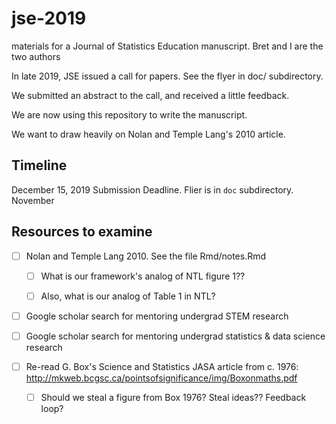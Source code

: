 # jse-2019

materials for a Journal of Statistics Education manuscript. Bret and I are the two authors

In late 2019, JSE issued a call for papers. See the flyer in doc/ subdirectory.

We submitted an abstract to the call, and received a little feedback. 

We are now using this repository to write the manuscript. 

We want to draw heavily on Nolan and Temple Lang's 2010 article.




## Timeline

December 15, 2019 Submission Deadline. Flier is in `doc` subdirectory.
November 



## Resources to examine

- [ ] Nolan and Temple Lang 2010. See the file Rmd/notes.Rmd

    - [ ] What is our framework's analog of NTL figure 1??
    - [ ] Also, what is our analog of Table 1 in NTL? 
    


- [ ] Google scholar search for mentoring undergrad STEM research

- [ ] Google scholar search for mentoring undergrad statistics & data science research

- [ ] Re-read G. Box's Science and Statistics JASA article from c. 1976: http://mkweb.bcgsc.ca/pointsofsignificance/img/Boxonmaths.pdf

  - [ ] Should we steal a figure from Box 1976? Steal ideas?? Feedback loop?




